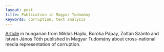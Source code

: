 ```yaml
---
layout: post
title: Publication in Magyar Tudomány
keywords: corruption, text analysis
---
```


[Article](https://mersz.hu/hivatkozas/matud_f5274#matud_f5274) in hungarian from Miklós Hajdu, Boróka Pápay, Zoltán Szántó and István János Tóth published in Magyar Tudomány about cross-national media representation of corruption.
